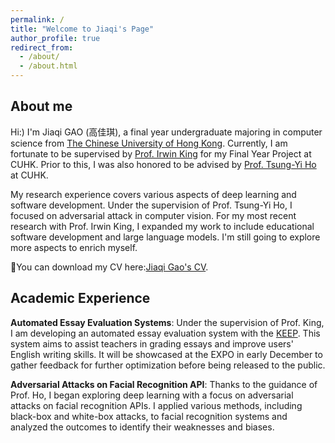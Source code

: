 ```yaml
---
permalink: /
title: "Welcome to Jiaqi's Page"
author_profile: true
redirect_from: 
  - /about/
  - /about.html
---
```

## About me
Hi:) 
I'm Jiaqi GAO (高佳琪), a final year undergraduate majoring in computer science from [The Chinese University of Hong Kong](https://www.cuhk.edu.hk/english/index.html). Currently, I am fortunate to be supervised by [Prof. Irwin King](https://www.cse.cuhk.edu.hk/irwin.king/) for my Final Year Project at CUHK. Prior to this, I was also honored to be advised by [Prof. Tsung-Yi Ho](https://tsungyiho.github.io/) at CUHK.

My research experience covers various aspects of deep learning and software development. Under the supervision of Prof. Tsung-Yi Ho, I focused on adversarial attack in computer vision. For my most recent research with Prof. Irwin King, I expanded my work to include educational software development and large language models. I'm still going to explore more aspects to enrich myself.

🌟You can download my CV here:[Jiaqi Gao's CV](../files/CV_GAOJiaqi.pdf).

## Academic Experience
**Automated Essay Evaluation Systems**: Under the supervision of Prof. King, I am developing an automated essay evaluation system with the [KEEP](https://keep.edu.hk/). This system aims to assist teachers in grading essays and improve users' English writing skills. It will be showcased at the EXPO in early December to gather feedback for further optimization before being released to the public.

**Adversarial Attacks on Facial Recognition API**: Thanks to the guidance of Prof. Ho, I began exploring deep learning with a focus on adversarial attacks on facial recognition APIs. I applied various methods, including black-box and white-box attacks, to facial recognition systems and analyzed the outcomes to identify their weaknesses and biases.
